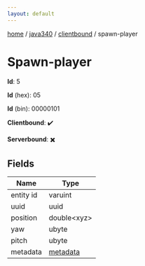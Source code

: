 ```yaml
---
layout: default
---
```


[home](/)  /  [java340](/protocol/java340)  /  [clientbound](/protocol/java340/clientbound)  /  spawn-player

# Spawn-player

**Id**: 5

**Id** (hex): 05

**Id** (bin): 00000101

**Clientbound**: ✔️

**Serverbound**: ✖️

## Fields

Name | Type
---|---
entity id | varuint
uuid | uuid
position | double&lt;xyz&gt;
yaw | ubyte
pitch | ubyte
metadata | [metadata](/protocol/java340/metadata)

